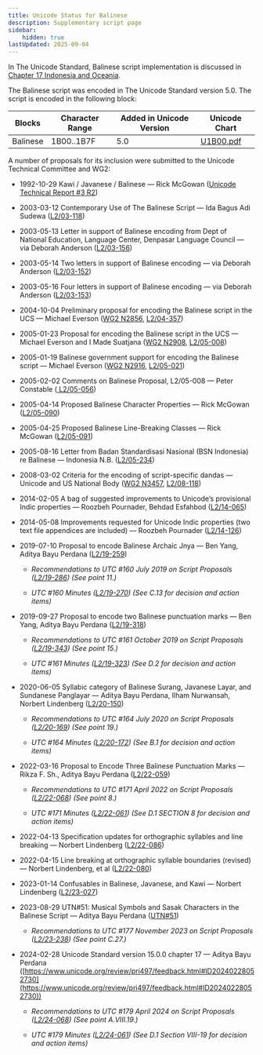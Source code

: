 ```yaml
---
title: Unicode Status for Balinese
description: Supplementary script page
sidebar:
    hidden: true
lastUpdated: 2025-09-04
---
```


In The Unicode Standard, Balinese script implementation is discussed in [Chapter 17 Indonesia and Oceania](http://www.unicode.org/versions/latest/ch17.pdf).

[comment]: # (end of intro)

[comment]: # (start of blocks)

The Balinese script was encoded in The Unicode Standard version 5.0. The script is encoded in the following block:

| Blocks | Character Range | Added in Unicode Version | Unicode Chart |
| ------ | --------------- | ------------------------ | ------------- |
| Balinese | 1B00..1B7F | 5.0 | [U1B00.pdf](http://www.unicode.org/charts/PDF/U1B00.pdf) |

[comment]: # (end of blocks)

[comment]: # (start of chars)



[comment]: # (end of chars)

[comment]: # (start of rest)

A number of proposals for its inclusion were submitted to the Unicode Technical Committee and WG2:

- 1992-10-29 Kawi / Javanese / Balinese — Rick McGowan ([Unicode Technical Report #3 R2](http://www.unicode.org/reports/tr3-2/))

- 2003-03-12 Contemporary Use of The Balinese Script — Ida Bagus Adi Sudewa ([L2/03-118](http://www.unicode.org/cgi-bin/GetMatchingDocs.pl?L2/03-118))

- 2003-05-13 Letter in support of Balinese encoding from Dept of National Education, Language Center, Denpasar Language Council — via Deborah Anderson ([L2/03-156](http://www.unicode.org/cgi-bin/GetMatchingDocs.pl?L2/03-156))

- 2003-05-14 Two letters in support of Balinese encoding — via Deborah Anderson ([L2/03-152](http://www.unicode.org/cgi-bin/GetMatchingDocs.pl?L2/03-152))

- 2003-05-16 Four letters in support of Balinese encoding — via Deborah Anderson ([L2/03-153](http://www.unicode.org/cgi-bin/GetMatchingDocs.pl?L2/03-153))

- 2004-10-04 Preliminary proposal for encoding the Balinese script in the UCS — Michael Everson ([WG2 N2856](https://www.unicode.org/wg2/docs/n2856.pdf), [L2/04-357](http://www.unicode.org/cgi-bin/GetMatchingDocs.pl?L2/04-357))

- 2005-01-23 Proposal for encoding the Balinese script in the UCS — Michael Everson and I Made Suatjana ([WG2 N2908](https://www.unicode.org/wg2/docs/n2908.pdf), [L2/05-008](http://www.unicode.org/cgi-bin/GetMatchingDocs.pl?L2/05-008))

- 2005-01-19 Balinese government support for encoding the Balinese script — Michael Everson  ([WG2 N2916](https://www.unicode.org/wg2/docs/n2916.pdf), [L2/05-021](http://www.unicode.org/cgi-bin/GetMatchingDocs.pl?L2/05-021))

- 2005-02-02 Comments on Balinese Proposal, L2/05-008 — Peter Constable ([ L2/05-056](http://www.unicode.org/cgi-bin/GetMatchingDocs.pl?L2/05-056))

- 2005-04-14 Proposed Balinese Character Properties — Rick McGowan ([L2/05-090](http://www.unicode.org/cgi-bin/GetMatchingDocs.pl?L2/05-090))

- 2005-04-25 Proposed Balinese Line-Breaking Classes — Rick McGowan ([L2/05-091](http://www.unicode.org/cgi-bin/GetMatchingDocs.pl?L2/05-091))

- 2005-08-16 Letter from Badan Standardisasi Nasional (BSN Indonesia) re Balinese — Indonesia N.B. ([L2/05-234](http://www.unicode.org/cgi-bin/GetMatchingDocs.pl?L2/05-234))

- 2008-03-02 Criteria for the encoding of script-specific dandas — Unicode and US National Body ([WG2 N3457](https://www.unicode.org/wg2/docs/n3457.pdf), [L2/08-118](http://www.unicode.org/cgi-bin/GetMatchingDocs.pl?L2/08-118))

- 2014-02-05 A bag of suggested improvements to Unicode’s provisional Indic properties — Roozbeh Pournader, Behdad Esfahbod ([L2/14-065](http://www.unicode.org/cgi-bin/GetMatchingDocs.pl?L2/14-065))

- 2014-05-08 Improvements requested for Unicode Indic properties (two text file appendices are included) — Roozbeh Pournader ([L2/14-126](http://www.unicode.org/cgi-bin/GetMatchingDocs.pl?L2/14-126))

- 2019-07-10 Proposal to encode Balinese Archaic Jnya — Ben Yang, Aditya Bayu Perdana     ([L2/19-259](http://www.unicode.org/cgi-bin/GetMatchingDocs.pl?L2/19-259))

  - _Recommendations to UTC #160 July 2019 on Script Proposals ([L2/19-286](https://www.unicode.org/L2/L2019/19286-script-recs.pdf)) (See point 11.)_

  - _UTC #160 Minutes ([L2/19-270](https://www.unicode.org/L2/L2019/19270.htm)) (See C.13 for decision and action items)_

- 2019-09-27 Proposal to encode two Balinese punctuation marks — Ben Yang, Aditya Bayu Perdana ([L2/19-318](http://www.unicode.org/cgi-bin/GetMatchingDocs.pl?L2/19-318))

  - _Recommendations to UTC #161 October 2019 on Script Proposals ([L2/19-343](http://www.unicode.org/L2/L2019/19343-script-adhoc-recs.pdf)) (See point 15.)_

  - _UTC #161 Minutes ([L2/19-323](https://www.unicode.org/L2/L2019/19323.htm)) (See D.2 for decision and action items)_

- 2020-06-05 Syllabic category of Balinese Surang, Javanese Layar, and Sundanese Panglayar — Aditya Bayu Perdana, Ilham Nurwansah, Norbert Lindenberg     ([L2/20-150](http://www.unicode.org/cgi-bin/GetMatchingDocs.pl?L2/20-150))

  - _Recommendations to UTC #164 July 2020 on Script Proposals ([L2/20-169](https://www.unicode.org/L2/L2020/20169-script-adhoc-rept.pdf)) (See point 19.)_

  - _UTC #164 Minutes ([L2/20-172](https://www.unicode.org/L2/L2020/20172.htm)) (See B.1 for decision and action items)_

- 2022-03-16 Proposal to Encode Three Balinese Punctuation Marks — Rikza F. Sh., Aditya Bayu Perdana ([L2/22-059](http://www.unicode.org/cgi-bin/GetMatchingDocs.pl?L2/22-059))

  - _Recommendations to UTC #171 April 2022 on Script Proposals ([L2/22-068](http://www.unicode.org/cgi-bin/GetMatchingDocs.pl?L2/22-068)) (See point 8.)_

  - _UTC #171 Minutes ([L2/22-061](https://www.unicode.org/L2/L2022/22061.htm)) (See D.1 SECTION 8 for decision and action items)_

- 2022-04-13 Specification updates for orthographic syllables and line breaking — Norbert Lindenberg ([L2/22-086](http://www.unicode.org/cgi-bin/GetMatchingDocs.pl?L2/22-086))

- 2022-04-15 Line breaking at orthographic syllable boundaries (revised) — Norbert Lindenberg, et al ([L2/22-080](http://www.unicode.org/cgi-bin/GetMatchingDocs.pl?L2/22-080))

- 2023-01-14 Confusables in Balinese, Javanese, and Kawi — Norbert Lindenberg ([L2/23-027](http://www.unicode.org/cgi-bin/GetMatchingDocs.pl?L2/23-027))

- 2023-08-29 UTN#51: Musical Symbols and Sasak Characters in the Balinese Script — Aditya Bayu Perdana ([UTN#51](https://www.unicode.org/notes/tn51/))

  - _Recommendations to UTC #177 November 2023 on Script Proposals ([L2/23-238](http://www.unicode.org/cgi-bin/GetMatchingDocs.pl?L2/23-238)) (See point C.27.)_

- 2024-02-28 Unicode Standard version 15.0.0 chapter 17 — Aditya Bayu Perdana ([https://www.unicode.org/review/pri497/feedback.html#ID20240228052730](https://www.unicode.org/review/pri497/feedback.html#ID20240228052730))

  - _Recommendations to UTC #179 April 2024 on Script Proposals ([L2/24-068](http://www.unicode.org/cgi-bin/GetMatchingDocs.pl?L2/24-068)) (See point A.VIII.19.)_

  - _UTC #179 Minutes ([L2/24-061](https://www.unicode.org/L2/L2024/24061.htm)) (See D.1 Section VIII-19 for decision and action items)_
